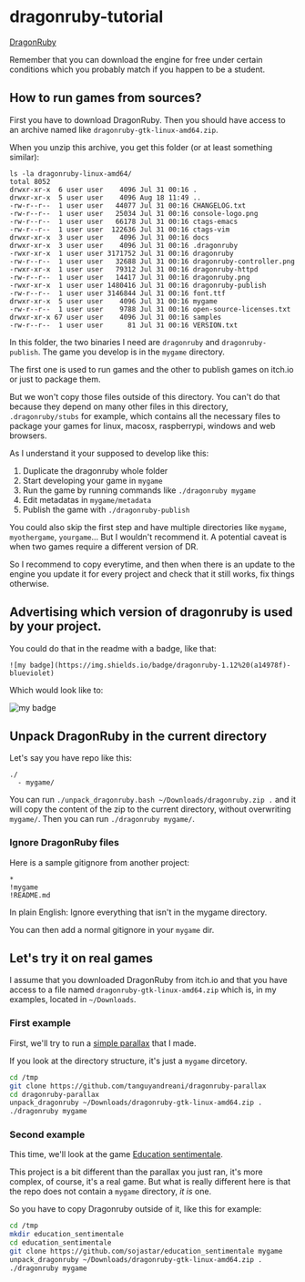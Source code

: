 # dragonruby-tutorial

[DragonRuby](https://dragonruby.itch.io)

Remember that you can download the engine for free under certain conditions which you
probably match if you happen to be a student.

## How to run games from sources?

First you have to download DragonRuby. Then you should have access to an archive named
like `dragonruby-gtk-linux-amd64.zip`.

When you unzip this archive, you get this folder (or at least something similar):

```
ls -la dragonruby-linux-amd64/
total 8052
drwxr-xr-x  6 user user    4096 Jul 31 00:16 .
drwxr-xr-x  5 user user    4096 Aug 18 11:49 ..
-rw-r--r--  1 user user   44077 Jul 31 00:16 CHANGELOG.txt
-rw-r--r--  1 user user   25034 Jul 31 00:16 console-logo.png
-rw-r--r--  1 user user   66178 Jul 31 00:16 ctags-emacs
-rw-r--r--  1 user user  122636 Jul 31 00:16 ctags-vim
drwxr-xr-x  3 user user    4096 Jul 31 00:16 docs
drwxr-xr-x  3 user user    4096 Jul 31 00:16 .dragonruby
-rwxr-xr-x  1 user user 3171752 Jul 31 00:16 dragonruby
-rw-r--r--  1 user user   32688 Jul 31 00:16 dragonruby-controller.png
-rwxr-xr-x  1 user user   79312 Jul 31 00:16 dragonruby-httpd
-rw-r--r--  1 user user   14417 Jul 31 00:16 dragonruby.png
-rwxr-xr-x  1 user user 1480416 Jul 31 00:16 dragonruby-publish
-rw-r--r--  1 user user 3146844 Jul 31 00:16 font.ttf
drwxr-xr-x  5 user user    4096 Jul 31 00:16 mygame
-rw-r--r--  1 user user    9788 Jul 31 00:16 open-source-licenses.txt
drwxr-xr-x 67 user user    4096 Jul 31 00:16 samples
-rw-r--r--  1 user user      81 Jul 31 00:16 VERSION.txt
```

In this folder, the two binaries I need are `dragonruby` and `dragonruby-publish`. The game you develop
is in the `mygame` directory.

The first one is used to run games and the other to publish games on itch.io or just to package them.

But we won't copy those files outside of this directory. You can't do that because they depend on many
other files in this directory, `.dragonruby/stubs` for example, which contains all the necessary files
to package your games for linux, macosx, raspberrypi, windows and web browsers.

As I understand it your supposed to develop like this:

1. Duplicate the dragonruby whole folder
2. Start developing your game in `mygame`
3. Run the game by running commands like `./dragonruby mygame`
4. Edit metadatas in `mygame/metadata`
5. Publish the game with `./dragonruby-publish`

You could also skip the first step and have multiple directories like `mygame`, `myothergame`, `yourgame`...
But I wouldn't recommend it. A potential caveat is when two games require a different version of DR.

So I recommend to copy everytime, and then when there is an update to the engine you update it for
every project and check that it still works, fix things otherwise.

## Advertising which version of dragonruby is used by your project.

You could do that in the readme with a badge, like that:

```
![my badge](https://img.shields.io/badge/dragonruby-1.12%20(a14978f)-blueviolet)
```

Which would look like to:

![my badge](https://img.shields.io/badge/dragonruby-1.12%20\(a14978f\)-blueviolet)

## Unpack DragonRuby in the current directory

Let's say you have repo like this:

```
./
  - mygame/
```

You can run `./unpack_dragonruby.bash ~/Downloads/dragonruby.zip .` and it will copy the content of the zip
to the current directory, without overwriting `mygame/`. Then you can run `./dragonruby mygame/`.

### Ignore DragonRuby files

Here is a sample gitignore from another project:

```gitignore
*
!mygame
!README.md
```

In plain English: Ignore everything that isn't in the mygame directory.

You can then add a normal gitignore in your `mygame` dir.

## Let's try it on real games

I assume that you downloaded DragonRuby from itch.io and that you have access to a file
named `dragonruby-gtk-linux-amd64.zip` which is, in my examples, located in `~/Downloads`.

### First example

First, we'll try to run a [simple parallax](https://github.com/tanguyandreani/dragonruby-parallax) that I made.

If you look at the directory structure, it's just a `mygame` dircetory.

```bash
cd /tmp
git clone https://github.com/tanguyandreani/dragonruby-parallax
cd dragonruby-parallax
unpack_dragonruby ~/Downloads/dragonruby-gtk-linux-amd64.zip .
./dragonruby mygame
```

### Second example

This time, we'll look at the game [Education sentimentale](https://github.com/sojastar/education_sentimentale).

This project is a bit different than the parallax you just ran, it's more complex, of course, it's a real game.
But what is really different here is that the repo does not contain a `mygame` directory, *it is* one.

So you have to copy Dragonruby outside of it, like this for example:

```bash
cd /tmp
mkdir education_sentimentale
cd education_sentimentale
git clone https://github.com/sojastar/education_sentimentale mygame
unpack_dragonruby ~/Downloads/dragonruby-gtk-linux-amd64.zip .                                        
./dragonruby mygame
```
